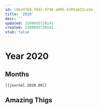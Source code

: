 ```yaml
---
id: c9b247b0-78d2-4748-a095-6285a622ca3e
title: '2020'
desc: ''
updated: 1599695720141
created: 1599695720141
stub: false
---
```

# Year 2020
## Months
    [[journal.2020.09]]

## Amazing Thigs 
